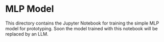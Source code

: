 # MLP Model

This directory contains the Jupyter Notebook for training the simple MLP model for prototyping. Soon the model trained with this notebook will be replaced by an LLM.
